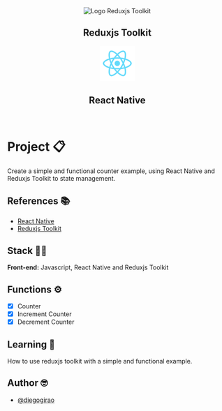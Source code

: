 <div align='center'>

<img width=80 alt="Logo Reduxjs Toolkit" src="https://d33wubrfki0l68.cloudfront.net/0834d0215db51e91525a25acf97433051f280f2f/c30f5/img/redux.svg">

## Reduxjs Toolkit

<img width=80 alt="Logo React" src="https://raw.githubusercontent.com/github/explore/80688e429a7d4ef2fca1e82350fe8e3517d3494d/topics/react-native/react-native.png">

## React Native

</div>
<br>

# Project 📋️

Create a simple and functional counter example, using React Native and Reduxjs Toolkit to state management.

## References 📚️

- [React Native](https://reactnative.dev)
- [Reduxjs Toolkit](https://redux-toolkit.js.org)

## Stack 🧑‍💻️

**Front-end:** Javascript, React Native and Reduxjs Toolkit

## Functions ⚙️

- [x] Counter
- [x] Increment Counter
- [x] Decrement Counter

## Learning 🎯️

How to use reduxjs toolkit with a simple and functional example.

## Author 🤓️

- [@diegogirao](https://github.com/diego-girao)
